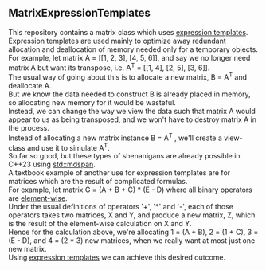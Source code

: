 ## MatrixExpressionTemplates
This repository contains a matrix class which uses [expression templates](https://en.wikipedia.org/wiki/Expression_templates). <br>Expression templates are used mainly to optimize away redundant allocation and deallocation of memory needed only for a temporary objects.<br>For example, let matrix A = [[1, 2, 3], [4, 5, 6]], and say we no longer need matrix A but want its transpose, i.e. A<sup>T</sup> = [[1, 4], [2, 5], [3, 6]].<br>The usual way of going about this is to allocate a new matrix, B = A<sup>T</sup> and deallocate A.<br>But we know the data needed to construct B is already placed in memory, so allocating new memory for it would be wasteful.<br>Instead, we can change the way we view the data such that matrix A would appear to us as being transposed, and we won't have to destroy matrix A in the process.<br>Instead of allocating a new matrix instance B = A<sup>T</sup> , we'll create a view-class and use it to simulate A<sup>T</sup>.<br>So far so good, but these types of shenanigans are already possible in C++23 using [std::mdspan](https://en.cppreference.com/w/cpp/container/mdspan). <br>A textbook example of another use for expression templates are for matrices which are the result of complicated formulas.<br> For example, let matrix G = (A + B + C) * (E - D) where all binary operators are [element-wise](https://en.wikipedia.org/wiki/Hadamard_product_(matrices)). <br>Under the usual definitions of operators '+', '*' and '-', each of those operators takes two matrices, X and Y, and produce a new matrix, Z, which is the result of the element-wise calculation on X and Y.<br>Hence for the calculation above, we're allocating 1 = (A + B), 2 = (1 + C), 3 = (E - D), and 4 = (2 * 3) new matrices, when we really want at most just one new matrix.<br>Using [expression templates](https://en.wikipedia.org/wiki/Expression_templates) we can achieve this desired outcome.